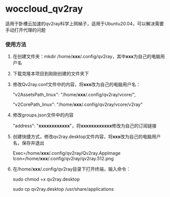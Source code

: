 # woccloud_qv2ray
适用于卧槽云加速的qv2ray科学上网梯子，适用于Ubuntu20.04，可以解决需要手动打开代理的问题

### 使用方法

1. 在创建文件夹：mkdir  /home/**xxx**/.config/qv2ray，其中**xxx**为自己的电脑用户名

2. 下载克隆本项目到刚刚创建的文件夹下

3. 修改Qv2ray.conf文件中的内容，将**xxx**改为自己的电脑用户名：

   "v2AssetsPath_linux": "/home/**xxx**/.config/qv2ray/vcore/",

   "v2CorePath_linux": "/home/**xxx**/.config/qv2ray/vcore/v2ray"

4. 修改groups.json文件中的内容     

   "address": "**xxxxxxxxxxxx**"，将**xxxxxxxxxxxx**修改为自己的订阅链接

5. 创建快捷方式，修改qv2ray.desktop文件内容，将**xxx**改为自己的电脑用户名，保存并退出

   Exec=/home/**xxx**/.config/qv2ray/Qv2ray.AppImage
   Icon=/home/**xxx**/.config/qv2ray/qv2ray.512.png

6. 在/home/**xxx**/.config/qv2ray目录下打开终端，输入命令：

   sudo chmod +x qv2ray.desktop

   sudo cp qv2ray.desktop /usr/share/applications
